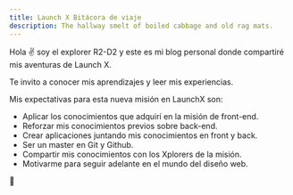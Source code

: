 ```yaml
---
title: Launch X Bitácora de viaje
description: The hallway smelt of boiled cabbage and old rag mats.
---
```


Hola ✌️  soy el explorer R2-D2 y este es mi blog personal donde compartiré mis aventuras de Launch X.

Te invito a conocer mis aprendizajes y leer mis experiencias.

Mis expectativas para esta nueva misión en LaunchX son:
- Aplicar los conocimientos que adquirí en la misión de front-end.
- Reforzar mis conocimientos previos sobre back-end.
- Crear aplicaciones juntando mis conocimientos en front y back.
- Ser un master en Git y Github.
- Compartir mis conocimientos con los Xplorers de la misión.
- Motivarme para seguir adelante en el mundo del diseño web.


🚀
